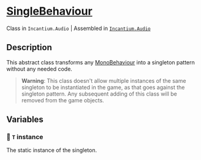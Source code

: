 ﻿# [SingleBehaviour](../Runtime/SingleBehaviour.cs)

Class in `Incantium.Audio` | Assembled in [`Incantium.Audio`](../README.md)

## Description

This abstract class transforms any 
[MonoBehaviour](https://docs.unity3d.com/6000.0/Documentation/ScriptReference/MonoBehaviour.html) into a singleton
pattern without any needed code.

> **Warning**: This class doesn't allow multiple instances of the same singleton to be instantiated in the game, as 
> that goes against the singleton pattern. Any subsequent adding of this class will be removed from the game objects.

## Variables

### :green_book: `T` instance

The static instance of the singleton.
